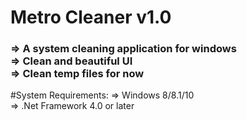 # Metro Cleaner v1.0
<h3>
=> A system cleaning application for windows<br>
=> Clean and beautiful UI<br>
=> Clean temp files for now<br>
</h3>

#System Requirements:
=> Windows 8/8.1/10<br>
=> .Net Framework 4.0 or later<br>

